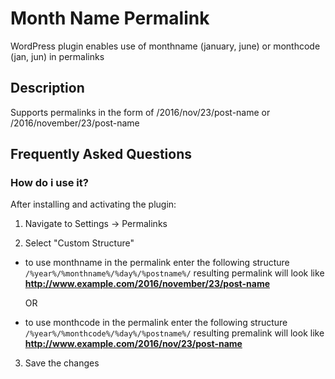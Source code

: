 # Month Name Permalink
WordPress plugin enables use of monthname (january, june) or monthcode (jan, jun) in permalinks

## Description 
Supports permalinks in the form of /2016/nov/23/post-name or /2016/november/23/post-name


## Frequently Asked Questions

### How do i use it? 

After installing and activating the plugin: 

1. Navigate to Settings -> Permalinks 

2. Select "Custom Structure" 

- to use monthname in the permalink enter the following structure
  `/%year%/%monthname%/%day%/%postname%/`
  resulting permalink will look like **http://www.example.com/2016/november/23/post-name**

  OR 

- to use monthcode in the permalink enter the following structure
  `/%year%/%monthcode%/%day%/%postname%/`
  resulting premalink will look like **http://www.example.com/2016/nov/23/post-name**


3. Save the changes
